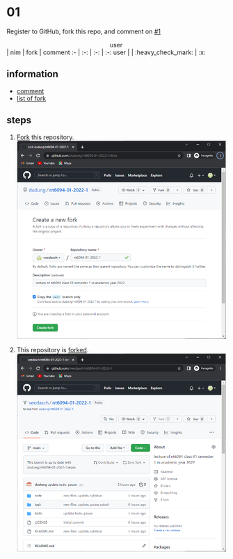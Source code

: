 # 01
Register to GitHub, fork this repo, and comment on [#1](https://github.com/dudung/nt6094-01-2022-1/issues/1)


<center>user</center> | nim | fork | comment
:- | :-: | :-: | :-:
user |  | :heavy_check_mark: | :x:


## information
+ [comment](https://github.com/dudung/nt6094-01-2022-1/issues/1)
+ [list of fork](https://github.com/dudung/nt6094-01-2022-1/network/members)


## steps
1. [Fork](https://github.com/dudung/nt6094-01-2022-1/fork) this repository.<br>
  ![](fork-20221004-1022a.png)

2. This repository is [forked](https://github.com/veedasch/nt6094-01-2022-1).<br>
  ![](fork-20221004-1022b.png)